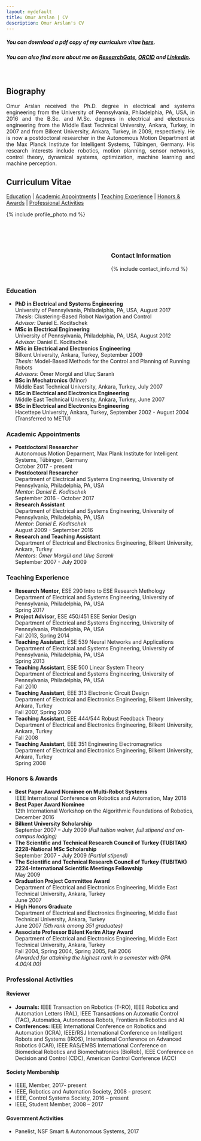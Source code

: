 ```yaml
---
layout: mydefault
title: Omur Arslan | CV
description: Omur Arslan's CV
---
```


##### You can download a pdf copy of my curriculum vitae [here](/assets/OmurArslanCV2019.pdf). <br/> 
##### You can also find more about me on [ResearchGate](https://www.researchgate.net/profile/Omur_Arslan), [ORCID](https://orcid.org/0000-0003-0436-6424) and [LinkedIn](https://www.linkedin.com/in/omurarslan).

<br/>

## Biography

<p style="text-align:justify;">
Omur Arslan received the Ph.D. degree in electrical and systems engineering from the University of Pennsylvania, Philadelphia, PA, USA, in 2016 and the B.Sc. and M.Sc. degrees in electrical and electronics engineering from the Middle East Technical University, Ankara, Turkey, in 2007 and from Bilkent University, Ankara, Turkey, in 2009, respectively. He is now a postdoctoral researcher in the Autonomous Motion Department at the Max Planck Institute for Intelligent Systems, Tübingen, Germany. His research interests include robotics, motion planning, sensor networks, control theory, dynamical systems, optimization, machine learning and machine perception.
</p>

## Curriculum Vitae
[Education](/cv#education) | [Academic Appointments](/cv#academic-appointments) | [Teaching Experience](/cv#teaching-experience) | [Honors & Awards](/cv#honors--awards) | [Professional Activities](/cv#professional-activities)


<div>
<div style="float:left"> 
{% include profile_photo.md %}
</div> 
 
<div style="width:70%;padding-left:280px;">
  <br/>
  <br/>
  <br/>
  <br/>
  <br/>
  <h3> Contact Information</h3>
  {% include contact_info.md %}
</div>  
</div>

<div style="clear:both">
<br/>
</div>

### Education

* **PhD in Electrical and Systems Engineering** <br/>
University of Pennsylvania, Philadelphia, PA, USA, August 2017 <br/>
_Thesis_: Clustering-Based Robot Navigation and Control <br/>
_Advisor:_ Daniel E. Koditschek <br/>
* **MSc in Electrical Engineering** <br/>
University of Pennsylvania, Philadelphia, PA, USA, August 2012 <br/>
_Advisor:_ Daniel E. Koditschek <br/>
* **MSc in Electrical and Electronics Engineering** <br/>
Bilkent University, Ankara, Turkey, September 2009 <br/>
_Thesis:_ Model-Based Methods for the Control and Planning of Running Robots <br/>
_Advisors:_ Ömer Morgül and Uluç Saranlı
* **BSc in Mechatronics** (Minor) <br/>
Middle East Technical University, Ankara, Turkey, July 2007
* **BSc in Electrical and Electronics Engineering** <br/>
Middle East Technical University, Ankara, Turkey, June 2007
* **BSc in Electrical and Electronics Engineering** <br/>
Hacettepe University, Ankara, Turkey, September 2002 - August 2004 (Transferred to METU)


### Academic Appointments

* **Postdoctoral Researcher** <br/>
Autonomous Motion Deparment, Max Plank Institute for Intelligent Systems, Tübingen, Germany<br/>
October 2017 - present
* **Postdoctoral Researcher** <br/>
Department of Electrical and Systems Engineering, University of Pennsylvania, Philadelphia, PA, USA <br/>
_Mentor: Daniel E. Koditschek_ <br/>
September 2016 - October 2017
* **Research Assistant** <br/>
Department of Electrical and Systems Engineering, University of Pennsylvania, Philadelphia, PA, USA <br/>
_Mentor: Daniel E. Koditschek_ <br/>
August 2009 - September 2016
* **Research and Teaching Assistant** <br/>
Department of Electrical and Electronics Engineering, Bilkent University, Ankara, Turkey <br/>
_Mentors: Ömer Morgül and Uluç Saranlı_ <br/>
September 2007 - July 2009

### Teaching Experience

* **Research Mentor**, ESE 290 Intro to ESE Research Methology<br/>
Department of Electrical and Systems Engineering, University of Pennsylvania, Philadelphia, PA, USA <br/>
Spring 2017
* **Project Advisor**, ESE 450/451 ESE Senior Design <br/>
Department of Electrical and Systems Engineering, University of Pennsylvania, Philadelphia, PA, USA <br/>
Fall 2013, Spring 2014
* **Teaching Assistant**, ESE 539 Neural Networks and Applications <br/>
Department of Electrical and Systems Engineering, University of Pennsylvania, Philadelphia, PA, USA <br/>
Spring 2013
* **Teaching Assistant**, ESE 500 Linear System Theory <br/>
Department of Electrical and Systems Engineering, University of Pennsylvania, Philadelphia, PA, USA <br/>
Fall 2010
* **Teaching Assistant**, EEE 313 Electronic Circuit Design <br/>
Department of Electrical and Electronics Engineering, Bilkent University, Ankara, Turkey <br/>
Fall 2007, Spring 2009
* **Teaching Assistant**, EEE 444/544 Robust Feedback Theory <br/>
Department of Electrical and Electronics Engineering, Bilkent University, Ankara, Turkey <br/>
Fall 2008
* **Teaching Assistant**, EEE 351 Engineering Electromagnetics <br/>
Department of Electrical and Electronics Engineering, Bilkent University, Ankara, Turkey <br/>
Spring 2008

### Honors & Awards

* **Best Paper Award Nominee on Multi-Robot Systems**<br/>
IEEE International Conference on Robotics and Automation, May 2018
* **Best Paper Award Nominee**<br/>
12th International Workshop on the Algorithmic Foundations of Robotics, December 2016
* **Bilkent University Scholarship** <br/>
September 2007 – July 2009 _(Full tuition waiver, full stipend and on-campus lodging)_ 
* **The Scientific and Technical Research Council of Turkey (TUBITAK)<br/> 2228-National MSc Scholarship** <br/>
September 2007 - July 2009 _(Partial stipend)_
* **The Scientific and Technical Research Council of Turkey (TUBITAK)<br/> 2224-International Scientific Meetings Fellowship** <br/>
May 2009
* **Graduation Project Committee Award** <br/>
Department of Electrical and Electronics Engineering, Middle East Technical University, Ankara, Turkey <br/> 
June 2007
* **High Honors Graduate** <br/>
Department of Electrical and Electronics Engineering, Middle East Technical University, Ankara, Turkey <br/>
June 2007 _(5th rank among 351 graduates)_  
* **Associate Professor Bülent Kerim Altay Award** <br/>
Department of Electrical and Electronics Engineering, Middle East Technical University, Ankara, Turkey <br/>
Fall 2004, Spring 2004, Spring 2005, Fall 2006 <br/>
_(Awarded for attaining the highest rank in a semester with GPA 4.00/4.00)_


### Professional Activities

#### Reviewer

* **Journals:** IEEE Transaction on Robotics (T-RO), IEEE Robotics and Automation Letters (RAL), IEEE Transactions on Automatic Control (TAC), Automatica, Autonomous Robots, Frontiers in Robotics and AI
* **Conferences:** IEEE International Conference on Robotics and Automation (ICRA), IEEE/RSJ International Conference on Intelligent Robots and Systems (IROS), International Conference on Advanced Robotics (ICAR), IEEE RAS/EMBS International Conference on Biomedical Robotics and Biomechatronics (BioRob), IEEE Conference on Decision and Control (CDC), American Control Conference (ACC)

#### Society Membership

 * IEEE, Member, 2017- present 
 * IEEE, Robotics and Automation Society, 2008 - present
 * IEEE, Control Systems Society, 2016 – present
 * IEEE, Student Member, 2008 – 2017

#### Government Activities  
 * Panelist, NSF Smart & Autonomous Systems, 2017





